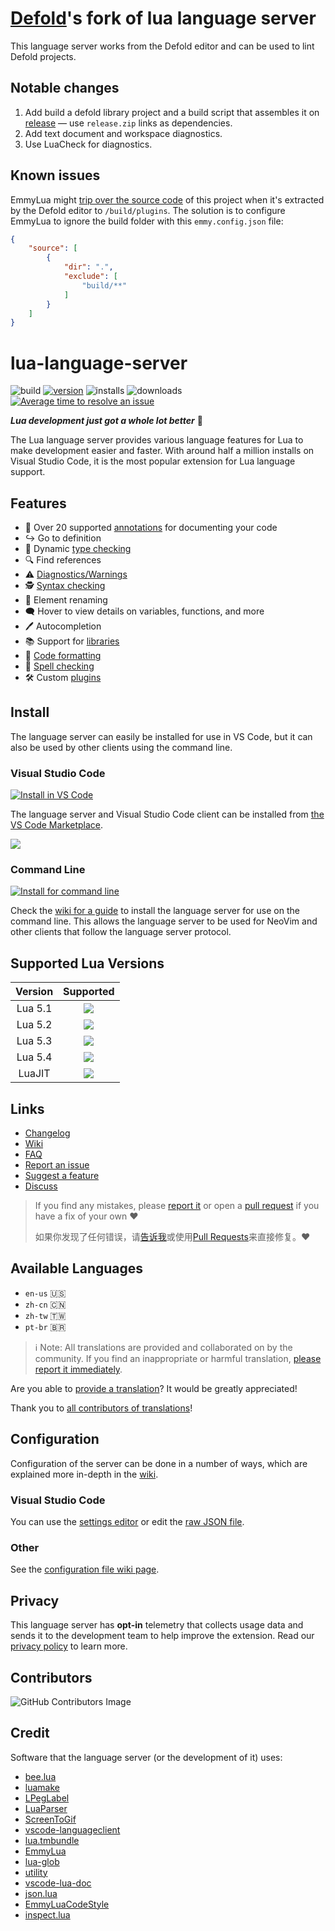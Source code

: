 # [Defold](https://defold.com/)'s fork of lua language server

This language server works from the Defold editor and can be used to lint Defold projects.

## Notable changes

1. Add build a defold library project and a build script that assembles it on [release](https://github.com/defold/lua-language-server/releases) — use `release.zip` links as dependencies.
2. Add text document and workspace diagnostics.
3. Use LuaCheck for diagnostics.

## Known issues

EmmyLua might [trip over the source code](https://github.com/EmmyLua/VSCode-EmmyLua/issues/123) of this project when it's extracted by the Defold editor to `/build/plugins`. The solution is to configure EmmyLua to ignore the build folder with this `emmy.config.json` file:
```json
{
    "source": [
        {
            "dir": ".",
            "exclude": [
                "build/**"
            ]
        }
    ]
}
```

# lua-language-server

![build](https://github.com/sumneko/lua-language-server/workflows/build/badge.svg)
[![version](https://vsmarketplacebadge.apphb.com/version-short/sumneko.lua.svg)](https://marketplace.visualstudio.com/items?itemName=sumneko.lua)
![installs](https://vsmarketplacebadge.apphb.com/installs-short/sumneko.lua.svg)
![downloads](https://vsmarketplacebadge.apphb.com/downloads-short/sumneko.lua.svg)
[![Average time to resolve an issue](https://isitmaintained.com/badge/resolution/sumneko/lua-language-server.svg)](https://github.com/sumneko/lua-language-server/issues "Average time to resolve an issue")


***Lua development just got a whole lot better*** 🧠

The Lua language server provides various language features for Lua to make development easier and faster. With around half a million installs on Visual Studio Code, it is the most popular extension for Lua language support.

## Features

- 📄 Over 20 supported [annotations](https://github.com/sumneko/lua-language-server/wiki/Annotations) for documenting your code
- ↪ Go to definition
- 🦺 Dynamic [type checking](https://github.com/sumneko/lua-language-server/wiki/Type-Checking)
- 🔍 Find references
- ⚠️ [Diagnostics/Warnings](https://github.com/sumneko/lua-language-server/wiki/Diagnostics)
- 🕵️ [Syntax checking](https://github.com/sumneko/lua-language-server/wiki/Syntax-Errors)
- 📝 Element renaming
- 🗨️ Hover to view details on variables, functions, and more
- 🖊️ Autocompletion
- 📚 Support for [libraries](https://github.com/sumneko/lua-language-server/wiki/Libraries)
- 💅 [Code formatting](https://github.com/sumneko/lua-language-server/wiki/Formatter)
- 💬 [Spell checking](https://github.com/sumneko/lua-language-server/wiki/Formatter)
- 🛠️ Custom [plugins](https://github.com/sumneko/lua-language-server/wiki/Plugins)

## Install

The language server can easily be installed for use in VS Code, but it can also be used by other clients using the command line.

### Visual Studio Code
[![Install in VS Code](https://img.shields.io/badge/Install%20For-VS%20Code-blue?style=for-the-badge&logo=visualstudiocode "Install in VS Code")](https://marketplace.visualstudio.com/items?itemName=sumneko.lua)

The language server and Visual Studio Code client can be installed from [the VS Code Marketplace](https://marketplace.visualstudio.com/items?itemName=sumneko.lua).

![](https://github.com/sumneko/vscode-lua/raw/master/images//Install%20In%20VSCode.gif)

### Command Line
[![Install for command line](https://img.shields.io/badge/Install%20For-Command%20Line-blue?style=for-the-badge&logo=windowsterminal "Install for command line")](https://github.com/sumneko/lua-language-server/wiki/Getting-Started#command-line)

Check the [wiki for a guide](https://github.com/sumneko/lua-language-server/wiki/Getting-Started#command-line) to install the language server for use on the command line. This allows the language server to be used for NeoVim and other clients that follow the language server protocol.

## Supported Lua Versions
| Version |    Supported   |
| :-----: | :------------: |
| Lua 5.1 | ![][checkmark] |
| Lua 5.2 | ![][checkmark] |
| Lua 5.3 | ![][checkmark] |
| Lua 5.4 | ![][checkmark] |
| LuaJIT  | ![][checkmark] |

## Links
- [Changelog](https://github.com/sumneko/lua-language-server/blob/master/changelog.md)
- [Wiki](https://github.com/sumneko/lua-language-server/wiki)
- [FAQ](https://github.com/sumneko/lua-language-server/wiki/FAQ)
- [Report an issue][issues]
- [Suggest a feature][issues]
- [Discuss](https://github.com/sumneko/lua-language-server/discussions)

> If you find any mistakes, please [report it][issues] or open a [pull request][pulls] if you have a fix of your own ❤️
>
> 如果你发现了任何错误，请[告诉我][issues]或使用[Pull Requests][pulls]来直接修复。❤️

[issues]: https://github.com/sumneko/lua-language-server/issues
[pulls]: https://github.com/sumneko/lua-language-server/pulls

## Available Languages

- `en-us` 🇺🇸
- `zh-cn` 🇨🇳
- `zh-tw` 🇹🇼
- `pt-br` 🇧🇷


> ℹ Note: All translations are provided and collaborated on by the community. If you find an inappropriate or harmful translation, [please report it immediately](https://github.com/sumneko/lua-language-server/issues).

Are you able to [provide a translation](https://github.com/sumneko/lua-language-server/wiki/Translations)? It would be greatly appreciated!

Thank you to [all contributors of translations](https://github.com/sumneko/lua-language-server/commits/master/locale)!

[en-US]: https://github.com/sumneko/lua-language-server/tree/master/locale/en-us

## Configuration
Configuration of the server can be done in a number of ways, which are explained more in-depth in the [wiki](https://github.com/sumneko/lua-language-server/wiki/Configuration-File).

### Visual Studio Code
You can use the [settings editor](https://code.visualstudio.com/docs/getstarted/settings#_settings-editor) or edit the [raw JSON file](https://code.visualstudio.com/docs/getstarted/settings#_settingsjson).

### Other
See the [configuration file wiki page](https://github.com/sumneko/lua-language-server/wiki/Configuration-File).


## Privacy
This language server has **opt-in** telemetry that collects usage data and sends it to the development team to help improve the extension. Read our [privacy policy](https://github.com/sumneko/lua-language-server/wiki/Home#privacy) to learn more.


## Contributors
![GitHub Contributors Image](https://contrib.rocks/image?repo=sumneko/lua-language-server)

## Credit
Software that the language server (or the development of it) uses:

* [bee.lua](https://github.com/actboy168/bee.lua)
* [luamake](https://github.com/actboy168/luamake)
* [LPegLabel](https://github.com/sqmedeiros/lpeglabel)
* [LuaParser](https://github.com/sumneko/LuaParser)
* [ScreenToGif](https://github.com/NickeManarin/ScreenToGif)
* [vscode-languageclient](https://github.com/microsoft/vscode-languageserver-node)
* [lua.tmbundle](https://github.com/textmate/lua.tmbundle)
* [EmmyLua](https://emmylua.github.io)
* [lua-glob](https://github.com/sumneko/lua-glob)
* [utility](https://github.com/sumneko/utility)
* [vscode-lua-doc](https://github.com/actboy168/vscode-lua-doc)
* [json.lua](https://github.com/actboy168/json.lua)
* [EmmyLuaCodeStyle](https://github.com/CppCXY/EmmyLuaCodeStyle)
* [inspect.lua](https://github.com/kikito/inspect.lua)


[checkmark]: https://user-images.githubusercontent.com/61925890/183228083-d3aa4eca-30c7-4b9f-aaab-26ce3d8a14fb.png
